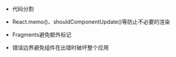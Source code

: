 



- 代码分割

- React.memo()、shouldComponentUpdate()等防止不必要的渲染

- Fragments避免额外标记

- 错误边界避免组件在出错时破坏整个应用
